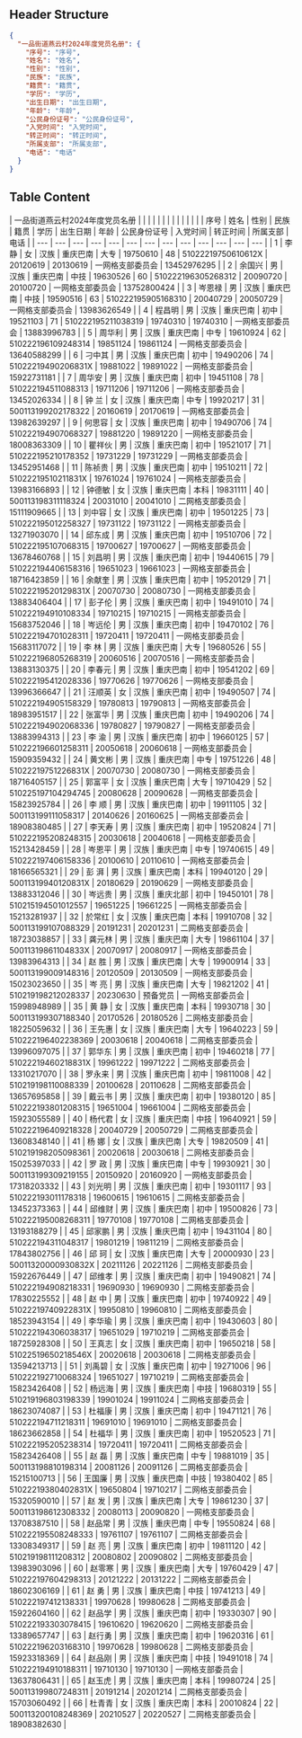 ## Header Structure
```json
{
  "一品街道燕云村2024年度党员名册": {
    "序号": "序号",
    "姓名": "姓名",
    "性别": "性别",
    "民族": "民族",
    "籍贯": "籍贯",
    "学历": "学历",
    "出生日期": "出生日期",
    "年龄": "年龄",
    "公民身份证号": "公民身份证号",
    "入党时间": "入党时间",
    "转正时间": "转正时间",
    "所属支部": "所属支部",
    "电话": "电话"
  }
}
```

## Table Content

| 一品街道燕云村2024年度党员名册 |  |  |  |  |  |  |  |  |  |  |  |  |
| 序号 | 姓名 | 性别 | 民族 | 籍贯 | 学历 | 出生日期 | 年龄 | 公民身份证号 | 入党时间 | 转正时间 | 所属支部 | 电话 |
| --- | --- | --- | --- | --- | --- | --- | --- | --- | --- | --- | --- | --- |
| 1 | 李  静 | 女 | 汉族 | 重庆巴南 | 大专 | 19750610 | 48 | 51022219750610612X | 20120619 | 20130619 | 一网格支部委员会 | 13452976295 |
| 2 | 余国兴 | 男 | 汉族 | 重庆巴南 | 中技 | 19630526 | 60 | 510222196305268312 | 20090720 | 20100720 | 一网格支部委员会 | 13752800424 |
| 3 | 岑恩禄 | 男 | 汉族 | 重庆巴南 | 中技 | 19590516 | 63 | 510222195905168310 | 20040729 | 20050729 | 一网格支部委员会 | 13983626549 |
| 4 | 程昌明 | 男 | 汉族 | 重庆巴南 | 初中 | 19521103 | 71 | 510222195211038319 | 19740310 | 19740310 | 一网格支部委员会 | 13883996783 |
| 5 | 周华利 | 男 | 汉族 | 重庆巴南 | 中专 | 19610924 | 62 | 510222196109248314 | 19851124 | 19861124 | 一网格支部委员会 | 13640588299 |
| 6 | 刁中其 | 男 | 汉族 | 重庆巴南 | 初中 | 19490206 | 74 | 51022219490206831X | 19881022 | 19891022 | 一网格支部委员会 | 15922731181 |
| 7 | 周华安 | 男 | 汉族 | 重庆巴南 | 初中 | 19451108 | 78 | 510222194511088313 | 19711206 | 19711206 | 一网格支部委员会 | 13452026334 |
| 8 | 钟  兰 | 女 | 汉族 | 重庆巴南 | 中专 | 19920217 | 31 | 500113199202178322 | 20160619 | 20170619 | 一网格支部委员会 | 13982639297 |
| 9 | 何思容 | 女 | 汉族 | 重庆巴南 | 初中 | 19490706 | 74 | 510222194907068327 | 19881220 | 19891220 | 一网格支部委员会 | 18008363309 |
| 10 | 瞿祥伙 | 男 | 汉族 | 重庆巴南 | 初中 | 19521017 | 71 | 510222195210178352 | 19731229 | 19731229 | 一网格支部委员会 | 13452951468 |
| 11 | 陈祯贵 | 男 | 汉族 | 重庆巴南 | 初中 | 19510211 | 72 | 51022219510211831X | 19761024 | 19761024 | 一网格支部委员会 | 13983166893 |
| 12 | 钟德敏 | 女 | 汉族 | 重庆巴南 | 本科 | 19831111 | 40 | 500113198311118324 | 20031010 | 20041010 | 二网格支部委员会 | 15111909665 |
| 13 | 刘中容 | 女 | 汉族 | 重庆巴南 | 初中 | 19501225 | 73 | 510222195012258327 | 19731122 | 19731122 | 一网格支部委员会 | 13271903070 |
| 14 | 邱东成 | 男 | 汉族 | 重庆巴南 | 初中 | 19510706 | 72 | 510222195107068315 | 19700627 | 19700627 | 一网格支部委员会 | 13678460768 |
| 15 | 刘昌明 | 男 | 汉族 | 重庆巴南 | 初中 | 19440615 | 79 | 510222194406158316 | 19651023 | 19661023 | 一网格支部委员会 | 18716423859 |
| 16 | 余献奎 | 男 | 汉族 | 重庆巴南 | 初中 | 19520129 | 71 | 51022219520129831X | 20070730 | 20080730 | 一网格支部委员会 | 13883406404 |
| 17 | 彭子伦 | 男 | 汉族 | 重庆巴南 | 初中 | 19491010 | 74 | 510222194910108334 | 19710215 | 19710215 | 一网格支部委员会 | 15683752046 |
| 18 | 岑远伦 | 男 | 汉族 | 重庆巴南 | 初中 | 19470102 | 76 | 510222194701028311 | 19720411 | 19720411 | 一网格支部委员会 | 15683117072 |
| 19 | 李  林 | 男 | 汉族 | 重庆巴南 | 大专 | 19680526 | 55 | 510222196805268319 | 20060516 | 20070516 | 一网格支部委员会 | 13883130375 |
| 20 | 李春元 | 男 | 汉族 | 重庆巴南 | 初中 | 19541202 | 69 | 510222195412028336 | 19770626 | 19770626 | 一网格支部委员会 | 13996366647 |
| 21 | 汪顺英 | 女 | 汉族 | 重庆巴南 | 初中 | 19490507 | 74 | 510222194905158329 | 19780813 | 19790813 | 一网格支部委员会 | 18983951517 |
| 22 | 张富华 | 男 | 汉族 | 重庆巴南 | 初中 | 19490206 | 74 | 510222194902068336 | 19780827 | 19790827 | 一网格支部委员会 | 13883994313 |
| 23 | 李  渝 | 男 | 汉族 | 重庆巴南 | 初中 | 19660125 | 57 | 510222196601258311 | 20050618 | 20060618 | 一网格支部委员会 | 15909359432 |
| 24 | 黄文彬 | 男 | 汉族 | 重庆巴南 | 中专 | 19751226 | 48 | 51022219751226831X | 20070730 | 20080730 | 一网格支部委员会 | 18716405157 |
| 25 | 郭富平 | 女 | 汉族 | 重庆巴南 | 大专 | 19710429 | 52 | 510225197104294745 | 20080628 | 20090628 | 一网格支部委员会 | 15823925784 |
| 26 | 李  顺 | 男 | 汉族 | 重庆巴南 | 初中 | 19911105 | 32 | 500113199111058317 | 20140626 | 20160625 | 一网格支部委员会 | 18908380485 |
| 27 | 李天寿 | 男 | 汉族 | 重庆巴南 | 初中 | 19520824 | 71 | 510222195208248315 | 20030618 | 20040618 | 一网格支部委员会 | 15213428459 |
| 28 | 岑恩平 | 男 | 汉族 | 重庆巴南 | 中专 | 19740615 | 49 | 510222197406158336 | 20100610 | 20110610 | 一网格支部委员会 | 18166565321 |
| 29 | 彭  湃 | 男 | 汉族 | 重庆巴南 | 本科 | 19940120 | 29 | 50011319940120831X | 20180629 | 20190629 | 一网格支部委员会 | 13883312046 |
| 30 | 岑远贵 | 男 | 汉族 | 重庆北部 | 初中 | 19450101 | 78 | 510215194501012557 | 19651225 | 19661225 | 一网格支部委员会 | 15213281937 |
| 32 | 於常红 | 女 | 汉族 | 重庆巴南 | 本科 | 19910708 | 32 | 500113199107088329 | 20191231 | 20201231 | 二网格支部委员会 | 18723038857 |
| 33 | 龚元林 | 男 | 汉族 | 重庆巴南 | 大专 | 19861104 | 37 | 50011319861104833X | 20070917 | 20080917 | 一网格支部委员会 | 13983964313 |
| 34 | 赵  胜 | 男 | 汉族 | 重庆巴南 | 大专 | 19900914 | 33 | 500113199009148316 | 20120509 | 20130509 | 一网格支部委员会 | 15023023650 |
| 35 | 岑  亮 | 男 | 汉族 | 重庆巴南 | 大专 | 19821202 | 41 | 510219198212028337 | 20230630 | 预备党员 | 一网格支部委员会 | 15998948989 |
| 35 | 黄  静 | 女 | 汉族 | 重庆巴南 | 本科 | 19930718 | 30 | 500113199307188340 | 20170526 | 20180526 | 二网格支部委员会 | 18225059632 |
| 36 | 王先惠 | 女 | 汉族 | 重庆巴南 | 大专 | 19640223 | 59 | 510222196402238369 | 20030618 | 20040618 | 二网格支部委员会 | 13996097075 |
| 37 | 郭华东 | 男 | 汉族 | 重庆巴南 | 初中 | 19460218 | 77 | 51022219460218831X | 19961222 | 19971222 | 二网格支部委员会 | 13310217070 |
| 38 | 罗永来 | 男 | 汉族 | 重庆巴南 | 初中 | 19811008 | 42 | 510219198110088339 | 20100628 | 20110628 | 二网格支部委员会 | 13657695858 |
| 39 | 戴云书 | 男 | 汉族 | 重庆巴南 | 初中 | 19380120 | 85 | 510222193801208315 | 19651004 | 19661004 | 二网格支部委员会 | 15923055589 |
| 40 | 杨代君 | 女 | 汉族 | 重庆巴南 | 中技 | 19640921 | 59 | 510222196409218328 | 20040729 | 20050729 | 二网格支部委员会 | 13608348140 |
| 41 | 杨  娜 | 女 | 汉族 | 重庆巴南 | 大专 | 19820509 | 41 | 510219198205098361 | 20020618 | 20030618 | 二网格支部委员会 | 15025397033 |
| 42 | 罗  政 | 男 | 汉族 | 重庆巴南 | 中专 | 19930921 | 30 | 500113199309219155 | 20150920 | 20160920 | 一网格支部委员会 | 17318203332 |
| 43 | 刘光明 | 男 | 汉族 | 重庆巴南 | 初中 | 19301117 | 93 | 510222193011178318 | 19600615 | 19610615 | 二网格支部委员会 | 13452373363 |
| 44 | 邱维财 | 男 | 汉族 | 重庆巴南 | 初中 | 19500826 | 73 | 510222195008268311 | 19770108 | 19770108 | 二网格支部委员会 | 13193188279 |
| 45 | 邱家鹏 | 男 | 汉族 | 重庆巴南 | 初中 | 19431104 | 80 | 510222194311048317 | 19801219 | 19811219 | 二网格支部委员会 | 17843802756 |
| 46 | 邱  珂 | 女 | 汉族 | 重庆巴南 | 大专 | 20000930 | 23 | 50011320000930832X | 20211126 | 20221126 | 二网格支部委员会 | 15922676449 |
| 47 | 邱维孝 | 男 | 汉族 | 重庆巴南 | 初中 | 19490821 | 74 | 510222194908218331 | 19690930 | 19690930 | 二网格支部委员会 | 17830225552 |
| 48 | 赵  中 | 男 | 汉族 | 重庆巴南 | 初中 | 19740922 | 49 | 51022219740922831X | 19950810 | 19960810 | 二网格支部委员会 | 18523943154 |
| 49 | 李华瑜 | 男 | 汉族 | 重庆巴南 | 初中 | 19430603 | 80 | 510222194306038317 | 19651029 | 19710219 | 二网格支部委员会 | 18725928308 |
| 50 | 王真志 | 女 | 汉族 | 重庆巴南 | 初中 | 19650218 | 58 | 51022519650218546X | 20020618 | 20030618 | 二网格支部委员会 | 13594213713 |
| 51 | 刘禹碧 | 女 | 汉族 | 重庆巴南 | 初中 | 19271006 | 96 | 510222192710068324 | 19651027 | 19710219 | 二网格支部委员会 | 15823426408 |
| 52 | 杨远海 | 男 | 汉族 | 重庆巴南 | 中技 | 19680319 | 55 | 510219196803198339 | 19901024 | 19911024 | 二网格支部委员会 | 18623074087 |
| 53 | 杜福康 | 男 | 汉族 | 重庆巴南 | 初中 | 19471121 | 76 | 510222194711218311 | 19691010 | 19691010 | 二网格支部委员会 | 18623662858 |
| 54 | 杜福华 | 男 | 汉族 | 重庆巴南 | 初中 | 19520523 | 71 | 510222195205238314 | 19720411 | 19720411 | 二网格支部委员会 | 15823426408 |
| 55 | 赵  磊 | 男 | 汉族 | 重庆巴南 | 中专 | 19881019 | 35 | 500113198810198314 | 20081126 | 20091126 | 二网格支部委员会 | 15215100713 |
| 56 | 王国廉 | 男 | 汉族 | 重庆巴南 | 中技 | 19380402 | 85 | 51022219380402831X | 19650804 | 19710217 | 二网格支部委员会 | 15320590010 |
| 57 | 赵  发 | 男 | 汉族 | 重庆巴南 | 大专 | 19861230 | 37 | 500113198612308332 | 20080113 | 20090820 | 一网格支部委员会 | 13708387510 |
| 58 | 赵品常 | 男 | 汉族 | 重庆巴南 | 中专 | 19550824 | 68 | 510222195508248333 | 19761107 | 19761107 | 二网格支部委员会 | 13308349317 |
| 59 | 赵  亮 | 男 | 汉族 | 重庆巴南 | 初中 | 19811120 | 42 | 510219198111208312 | 20080802 | 20090802 | 二网格支部委员会 | 13983903096 |
| 60 | 赵零寒 | 男 | 汉族 | 重庆巴南 | 大专 | 19760429 | 47 | 510222197604298313 | 20121222 | 20131222 | 二网格支部委员会 | 18602306169 |
| 61 | 赵  勇 | 男 | 汉族 | 重庆巴南 | 中技 | 19741213 | 49 | 510222197412138331 | 19970628 | 19980628 | 二网格支部委员会 | 15922604160 |
| 62 | 赵品学 | 男 | 汉族 | 重庆巴南 | 初中 | 19330307 | 90 | 510222193303078415 | 19610620 | 19620620 | 二网格支部委员会 | 13389657747 |
| 63 | 赵行勇 | 男 | 汉族 | 重庆巴南 | 初中 | 19620316 | 61 | 510222196203168310 | 19970628 | 19980628 | 二网格支部委员会 | 15923318369 |
| 64 | 赵品刚 | 男 | 汉族 | 重庆巴南 | 中技 | 19491018 | 74 | 510222194910188311 | 19710130 | 19710130 | 一网格支部委员会 | 13637806431 |
| 65 | 赵玉虎 | 男 | 汉族 | 重庆巴南 | 本科 | 19980724 | 25 | 500113199807248311 | 20191214 | 20201214 | 二网格支部委员会 | 15703060492 |
| 66 | 杜青青 | 女 | 汉族 | 重庆巴南 | 本科 | 20010824 | 22 | 500113200108248369 | 20210527 | 20220527 | 二网格支部委员会 | 18908382630 |